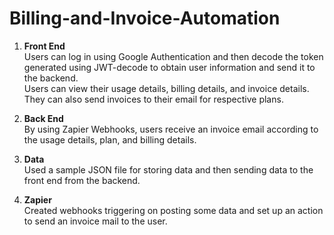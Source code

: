 # Billing-and-Invoice-Automation

1. **Front End**  
   Users can log in using Google Authentication and then decode the token generated using JWT-decode to obtain user information and send it to the backend.  
   Users can view their usage details, billing details, and invoice details. They can also send invoices to their email for respective plans.

2. **Back End**  
   By using Zapier Webhooks, users receive an invoice email according to the usage details, plan, and billing details.

3. **Data**  
   Used a sample JSON file for storing data and then sending data to the front end from the backend.

4. **Zapier**  
   Created webhooks triggering on posting some data and set up an action to send an invoice mail to the user.

